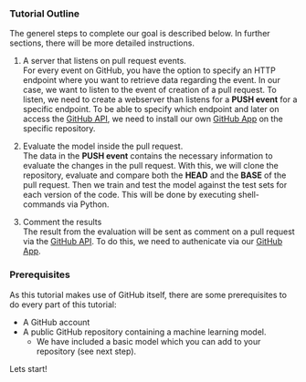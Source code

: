 ### Tutorial Outline

The generel steps to complete our goal is described below. In further sections, there will be more detailed instructions.

1. A server that listens on pull request events.     
    For every event on GitHub, you have the option to specify an HTTP endpoint where you want to retrieve data regarding the event. In our case, we want to listen to the event of creation of a pull request. To listen, we need to create a webserver than listens for a __PUSH event__ for a specific endpoint. To be able to specify which endpoint and later on access the [GitHub API](https://docs.github.com/en/rest), we need to install our own [GitHub App](https://docs.github.com/en/developers/apps) on the specific repository.
   
2. Evaluate the model inside the pull request.  
   The data in the __PUSH event__ contains the necessary information to evaluate the changes in the pull request. With this, we will clone the repository, evaluate and compare both the __HEAD__ and the __BASE__ of the pull request. Then we train and test the model against the test sets for each version of the code. This will be done by executing shell-commands via Python.

3. Comment the results   
   The result from the evaluation will be sent as comment on a pull request via the [GitHub API](https://docs.github.com/en/rest). To do this, we need to authenicate via our [GitHub App](https://docs.github.com/en/developers/apps). 

<!--- __PROOF OF CONCEPT__ AND SHOULD NOT BE USED IN __PRODUCTION__. --->

<!-- > ⚠️ The application created assumes that the code in the pull request is safe, if an unauthorized person decide to put in faulty code, it would run on your server. Proper security measures needs to be added. ⚠️️️️️ -->

### Prerequisites
As this tutorial makes use of GitHub itself, there are some prerequisites to do every part of this tutorial: 
- A GitHub account
- A public GitHub repository containing a machine learning model. 
  - We have included a basic model which you can add to your repository (see next step). 

Lets start!